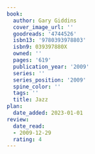 ```yaml
---
book:
  author: Gary Giddins
  cover_image_url: ''
  goodreads: '4744526'
  isbn13: '9780393978803'
  isbn9: 039397880X
  owned: ''
  pages: '619'
  publication_year: '2009'
  series: ''
  series_position: '2009'
  spine_color: ''
  tags: ''
  title: Jazz
plan:
  date_added: 2023-01-01
review:
  date_read:
  - 2009-12-29
  rating: 4
---
```

